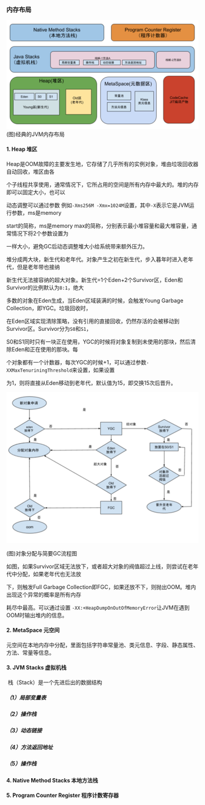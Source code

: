 ###  内存布局



![jvm-w70](../../storage/img/2019/jvm_m.png)
(图)经典的JVM内存布局



#### 1. Heap 堆区

​	Heap是OOM故障的主要发生地，它存储了几乎所有的实例对象，堆由垃圾回收器自动回收，堆区由各

个子线程共享使用，通常情况下，它所占用的空间是所有内存中最大的。堆的内存即可以固定大小，也可以

动态调整可以通过参数 例如``-Xms256M -Xmx=1024M``设置，其中``-X``表示它是JVM运行参数，ms是memory

start的简称，ms是memory max的简称，分别表示最小堆容量和最大堆容量，通常情况下将2个参数设置为

一样大小，避免GC后动态调整堆大小给系统带来额外压力。

​	堆分成两大块，新生代和老年代。对象产生之初在新生代，步入暮年时进入老年代，但是老年带也接纳

新生代无法接容纳的超大对象。新生代=1个Eden+2个Survivor区，Eden和Survivor的比例默认为``8:1``，绝大

多数的对象在Eden生成，当Eden区域装满的时候，会触发Young Garbage Collection，即YGC。垃圾回收时，

在Eden区域实现清除策略，没有引用的直接回收，仍然存活的会被移动到Survivor区。Survivor分为``S0``和``S1``，

S0和S1同时只有一块正在使用，YGC的时候将对象复制到未使用的那块，然后清除Eden和正在使用的那块。每

个对象都有一个计数器，每次YGC的时候+1，可以通过参数``-XXMaxTenuriningThreshold``来设置，如果设置

为1，则将直接从Eden移动到老年代，默认值为15，即交换15次后晋升。




![jvm](../../storage/img/2019/new_object.png)

(图)对象分配与简要GC流程图



如图，如果Survivor区域无法放下，或者超大对象的阀值超过上线，则尝试在老年代中分配，如果老年代也无法放

下，则触发Full Garbage Collection即FGC，如果还放不下，则抛出OOM。堆内出现这个异常的概率是所有内存

耗尽中最高。可以通过设置 ``-XX:+HeapDumpOnOutOfMemoryError``让JVM在遇到OOM时输出堆内的信息。



#### 2. MetaSpace 元空间

​	元空间在本地内存中分配，里面包括字符串常量池、类元信息、字段、静态属性、方法、常量等信息。





#### 3. JVM Stacks 虚拟机栈

​	栈（Stack）是一个先进后出的数据结构

##### （1）局部变量表



##### （2）操作栈



##### （3）动态链接



##### （4）方法返回地址

##### （5）操作栈



#### 4. Native Method Stacks 本地方法栈

#### 5. Program Counter Register 程序计数寄存器









